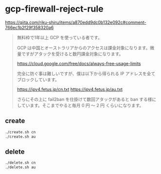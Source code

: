 # gcp-firewall-reject-rule

https://qiita.com/riku-shiru/items/a870edd9dc0b132e092c#comment-766ec1b2f29f358320a6


> 無料枠で1年以上 GCP を使っている者です。
> 
> GCP は中国とオーストラリアからのアクセスは課金対象になります。微量ですがアタックを受けると数円課金対象になります。
> 
> https://cloud.google.com/free/docs/always-free-usage-limits
> 
> 完全に防ぐ事は難しいですが、僕は以下から得られる IP アドレスを全てブロックしています。
> 
> https://ipv4.fetus.jp/cn.txt
> https://ipv4.fetus.jp/au.txt
> 
> さらにその上に fail2ban を仕掛けて数回アタックがあると ban する様にしています。そこまでやると毎月 0 円 ～ 2 円 くらいになります。

## create

```sh
./create.sh cn
./create.sh au
```

## delete

```sh
./delete.sh cn
./delete.sh au
```
